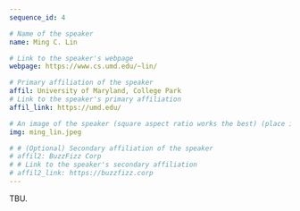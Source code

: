 ```yaml
---
sequence_id: 4

# Name of the speaker
name: Ming C. Lin

# Link to the speaker's webpage
webpage: https://www.cs.umd.edu/~lin/

# Primary affiliation of the speaker
affil: University of Maryland, College Park
# Link to the speaker's primary affiliation
affil_link: https://umd.edu/

# An image of the speaker (square aspect ratio works the best) (place in the `assets/img/speakers` directory)
img: ming_lin.jpeg

# # (Optional) Secondary affiliation of the speaker
# affil2: BuzzFizz Corp
# # Link to the speaker's secondary affiliation 
# affil2_link: https://buzzfizz.corp
---
```


<!-- Whatever you write below will show up as the speaker's bio -->

TBU.
